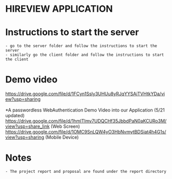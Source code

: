 # HIREVIEW APPLICATION


# Instructions to start the server
    - go to the server folder and follow the instructions to start the server
    - similarly go the client folder and follow the instructions to start the client

# Demo video
https://drive.google.com/file/d/1FCyn1Ssly3UHUu8yRJqYYSAiTVHtkYDa/view?usp=sharing 
<br><br>*A passwordless WebAuthentication Demo Video into our Application (5/21 updated)<br> 
https://drive.google.com/file/d/1hmITlmv7UDQCHf35JbbdPaN0aKCURo3M/view?usp=share_link (Web Screen)
https://drive.google.com/file/d/1OMC9SnLQW4yO3HbNvmytBDSiat4h4G1s/view?usp=sharing (Mobile Device)

# Notes
    - The project report and proposal are found under the report directory
